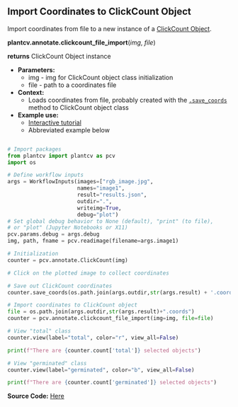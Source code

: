 ## Import Coordinates to ClickCount Object 

Import coordinates from file to a new instance of a [ClickCount Object](annotate_clickcount_file_import.md). 

**plantcv.annotate.clickcount_file_import**(*img*, *file*)

**returns** ClickCount Object instance

- **Parameters:**
    - img - img for ClickCount object class initialization
    - file - path to a coordinates file  
- **Context:**
    - Loads coordinates from file, probably created with the [`.save_coords`](annotate_click_count.md#methods) method to ClickCount object class
- **Example use:**
    - [Interactive tutorial](tutorials/interactive_ClickCount_tutorial.md)
    - Abbreviated example below

```python

# Import packages
from plantcv import plantcv as pcv
import os

# Define workflow inputs
args = WorkflowInputs(images=["rgb_image.jpg",
                      names="image1",
                      result="results.json",
                      outdir=".",
                      writeimg=True,
                      debug="plot")
# Set global debug behavior to None (default), "print" (to file), 
# or "plot" (Jupyter Notebooks or X11)
pcv.params.debug = args.debug
img, path, fname = pcv.readimage(filename=args.image1)

# Initialization
counter = pcv.annotate.ClickCount(img)

# Click on the plotted image to collect coordinates

# Save out ClickCount coordinates
counter.save_coords(os.path.join(args.outdir,str(args.result) + '.coords'))

# Import coordinates to ClickCount object
file = os.path.join(args.outdir,str(args.result)+".coords") 
counter = pcv.annotate.clickcount_file_import(img=img, file=file)

# View "total" class
counter.view(label="total", color="r", view_all=False)

print(f"There are {counter.count['total']} selected objects")

# View "germinated" class
counter.view(label="germinated", color="b", view_all=False)

print(f"There are {counter.count['germinated']} selected objects")
```

**Source Code:** [Here](https://github.com/danforthcenter/plantcv/blob/main/plantcv/plantcv/annotate/clickcount_file_import.py)
